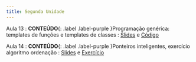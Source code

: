 ```yaml
---
title: Segunda Unidade
---
```


Aula 13
: **CONTEÚDO**{: .label .label-purple }Programação genérica: templates de funções e templates de classes
  : [Slides](assets/aulas/aula_13.pdf) e [Código](assets/aulas/aula13-codigos.zip)

Aula 14
: **CONTEÚDO**{: .label .label-purple }Ponteiros inteligentes, exercício algoritmo ordenação
  : [Slides](assets/aulas/aula_14.pdf) e [Exercício](assets/aulas/exercicio_aula14.pdf) 
